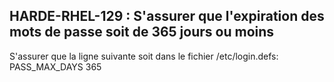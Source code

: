 ## HARDE-RHEL-129 : S'assurer que l'expiration des mots de passe soit de 365 jours ou moins

S'assurer que la ligne suivante soit dans le fichier /etc/login.defs:
PASS_MAX_DAYS 365

